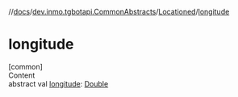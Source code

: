 //[docs](../../../index.md)/[dev.inmo.tgbotapi.CommonAbstracts](../index.md)/[Locationed](index.md)/[longitude](longitude.md)



# longitude  
[common]  
Content  
abstract val [longitude](longitude.md): [Double](https://kotlinlang.org/api/latest/jvm/stdlib/kotlin/-double/index.html)  



